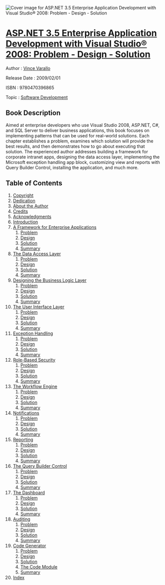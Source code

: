 ![Cover image for ASP.NET 3.5 Enterprise Application Development with Visual Studio® 2008: Problem - Design - Solution](https://imgdetail.ebookreading.net/cover/cover/software_development/EB9780470396865.jpg)

[ASP.NET 3.5 Enterprise Application Development with Visual Studio® 2008: Problem - Design - Solution](https://ebookreading.net/view/book/ASP.NET+3.5+Enterprise+Application+Development+with+Visual+Studio%C2%AE+2008%3A+Problem+-+Design+-+Solution-EB9780470396865_1.html "ASP.NET 3.5 Enterprise Application Development with Visual Studio® 2008: Problem - Design - Solution")
====================================================================================================================

Author : [Vince Varallo](https://ebookreading.net/search/author/Vince+Varallo)

Release Date : 2009/02/01

ISBN : 9780470396865

Topic : [Software Development](https://ebookreading.net/search/category/software-development)

Book Description
-----------------

Aimed at enterprise developers who use Visual Studio 2008, ASP.NET, C#, and SQL Server to deliver business applications, this book focuses on implementing patterns that can be used for real-world solutions. Each chapter establishes a problem, examines which solution will provide the best results, and then demonstrates how to go about executing that solution. The experienced author addresses building a framework for corporate intranet apps, designing the data access layer, implementing the Microsoft exception handling app block, customizing view and reports with Query Builder Control, installing the application, and much more.
              
Table of Contents
-----------------

1. [Copyright](https://ebookreading.net/view/book/ASP.NET+3.5+Enterprise+Application+Development+with+Visual+Studio%C2%AE+2008%3A+Problem+-+Design+-+Solution-EB9780470396865_1.html)
1. [Dedication](https://ebookreading.net/view/book/ASP.NET+3.5+Enterprise+Application+Development+with+Visual+Studio%C2%AE+2008%3A+Problem+-+Design+-+Solution-EB9780470396865_2.html)
1. [About the Author](https://ebookreading.net/view/book/ASP.NET+3.5+Enterprise+Application+Development+with+Visual+Studio%C2%AE+2008%3A+Problem+-+Design+-+Solution-EB9780470396865_3.html)
1. [Credits](https://ebookreading.net/view/book/ASP.NET+3.5+Enterprise+Application+Development+with+Visual+Studio%C2%AE+2008%3A+Problem+-+Design+-+Solution-EB9780470396865_4.html)
1. [Acknowledgments](https://ebookreading.net/view/book/ASP.NET+3.5+Enterprise+Application+Development+with+Visual+Studio%C2%AE+2008%3A+Problem+-+Design+-+Solution-EB9780470396865_5.html)
1. [Introduction](https://ebookreading.net/view/book/ASP.NET+3.5+Enterprise+Application+Development+with+Visual+Studio%C2%AE+2008%3A+Problem+-+Design+-+Solution-EB9780470396865_6.html)
1. [A Framework for Enterprise Applications](https://ebookreading.net/view/book/ASP.NET+3.5+Enterprise+Application+Development+with+Visual+Studio%C2%AE+2008%3A+Problem+-+Design+-+Solution-EB9780470396865_7.html)
    1. [Problem](https://ebookreading.net/view/book/ASP.NET+3.5+Enterprise+Application+Development+with+Visual+Studio%C2%AE+2008%3A+Problem+-+Design+-+Solution-EB9780470396865_8.html)
    1. [Design](https://ebookreading.net/view/book/ASP.NET+3.5+Enterprise+Application+Development+with+Visual+Studio%C2%AE+2008%3A+Problem+-+Design+-+Solution-EB9780470396865_9.html)
    1. [Solution](https://ebookreading.net/view/book/ASP.NET+3.5+Enterprise+Application+Development+with+Visual+Studio%C2%AE+2008%3A+Problem+-+Design+-+Solution-EB9780470396865_10.html)
    1. [Summary](https://ebookreading.net/view/book/ASP.NET+3.5+Enterprise+Application+Development+with+Visual+Studio%C2%AE+2008%3A+Problem+-+Design+-+Solution-EB9780470396865_11.html)
1. [The Data Access Layer](https://ebookreading.net/view/book/ASP.NET+3.5+Enterprise+Application+Development+with+Visual+Studio%C2%AE+2008%3A+Problem+-+Design+-+Solution-EB9780470396865_12.html)
    1. [Problem](https://ebookreading.net/view/book/ASP.NET+3.5+Enterprise+Application+Development+with+Visual+Studio%C2%AE+2008%3A+Problem+-+Design+-+Solution-EB9780470396865_13.html)
    1. [Design](https://ebookreading.net/view/book/ASP.NET+3.5+Enterprise+Application+Development+with+Visual+Studio%C2%AE+2008%3A+Problem+-+Design+-+Solution-EB9780470396865_14.html)
    1. [Solution](https://ebookreading.net/view/book/ASP.NET+3.5+Enterprise+Application+Development+with+Visual+Studio%C2%AE+2008%3A+Problem+-+Design+-+Solution-EB9780470396865_15.html)
    1. [Summary](https://ebookreading.net/view/book/ASP.NET+3.5+Enterprise+Application+Development+with+Visual+Studio%C2%AE+2008%3A+Problem+-+Design+-+Solution-EB9780470396865_16.html)
1. [Designing the Business Logic Layer](https://ebookreading.net/view/book/ASP.NET+3.5+Enterprise+Application+Development+with+Visual+Studio%C2%AE+2008%3A+Problem+-+Design+-+Solution-EB9780470396865_17.html)
    1. [Problem](https://ebookreading.net/view/book/ASP.NET+3.5+Enterprise+Application+Development+with+Visual+Studio%C2%AE+2008%3A+Problem+-+Design+-+Solution-EB9780470396865_18.html)
    1. [Design](https://ebookreading.net/view/book/ASP.NET+3.5+Enterprise+Application+Development+with+Visual+Studio%C2%AE+2008%3A+Problem+-+Design+-+Solution-EB9780470396865_19.html)
    1. [Solution](https://ebookreading.net/view/book/ASP.NET+3.5+Enterprise+Application+Development+with+Visual+Studio%C2%AE+2008%3A+Problem+-+Design+-+Solution-EB9780470396865_20.html)
    1. [Summary](https://ebookreading.net/view/book/ASP.NET+3.5+Enterprise+Application+Development+with+Visual+Studio%C2%AE+2008%3A+Problem+-+Design+-+Solution-EB9780470396865_21.html)
1. [The User Interface Layer](https://ebookreading.net/view/book/ASP.NET+3.5+Enterprise+Application+Development+with+Visual+Studio%C2%AE+2008%3A+Problem+-+Design+-+Solution-EB9780470396865_22.html)
    1. [Problem](https://ebookreading.net/view/book/ASP.NET+3.5+Enterprise+Application+Development+with+Visual+Studio%C2%AE+2008%3A+Problem+-+Design+-+Solution-EB9780470396865_23.html)
    1. [Design](https://ebookreading.net/view/book/ASP.NET+3.5+Enterprise+Application+Development+with+Visual+Studio%C2%AE+2008%3A+Problem+-+Design+-+Solution-EB9780470396865_24.html)
    1. [Solution](https://ebookreading.net/view/book/ASP.NET+3.5+Enterprise+Application+Development+with+Visual+Studio%C2%AE+2008%3A+Problem+-+Design+-+Solution-EB9780470396865_25.html)
    1. [Summary](https://ebookreading.net/view/book/ASP.NET+3.5+Enterprise+Application+Development+with+Visual+Studio%C2%AE+2008%3A+Problem+-+Design+-+Solution-EB9780470396865_26.html)
1. [Exception Handling](https://ebookreading.net/view/book/ASP.NET+3.5+Enterprise+Application+Development+with+Visual+Studio%C2%AE+2008%3A+Problem+-+Design+-+Solution-EB9780470396865_27.html)
    1. [Problem](https://ebookreading.net/view/book/ASP.NET+3.5+Enterprise+Application+Development+with+Visual+Studio%C2%AE+2008%3A+Problem+-+Design+-+Solution-EB9780470396865_28.html)
    1. [Design](https://ebookreading.net/view/book/ASP.NET+3.5+Enterprise+Application+Development+with+Visual+Studio%C2%AE+2008%3A+Problem+-+Design+-+Solution-EB9780470396865_29.html)
    1. [Solution](https://ebookreading.net/view/book/ASP.NET+3.5+Enterprise+Application+Development+with+Visual+Studio%C2%AE+2008%3A+Problem+-+Design+-+Solution-EB9780470396865_30.html)
    1. [Summary](https://ebookreading.net/view/book/ASP.NET+3.5+Enterprise+Application+Development+with+Visual+Studio%C2%AE+2008%3A+Problem+-+Design+-+Solution-EB9780470396865_31.html)
1. [Role-Based Security](https://ebookreading.net/view/book/ASP.NET+3.5+Enterprise+Application+Development+with+Visual+Studio%C2%AE+2008%3A+Problem+-+Design+-+Solution-EB9780470396865_32.html)
    1. [Problem](https://ebookreading.net/view/book/ASP.NET+3.5+Enterprise+Application+Development+with+Visual+Studio%C2%AE+2008%3A+Problem+-+Design+-+Solution-EB9780470396865_33.html)
    1. [Design](https://ebookreading.net/view/book/ASP.NET+3.5+Enterprise+Application+Development+with+Visual+Studio%C2%AE+2008%3A+Problem+-+Design+-+Solution-EB9780470396865_34.html)
    1. [Solution](https://ebookreading.net/view/book/ASP.NET+3.5+Enterprise+Application+Development+with+Visual+Studio%C2%AE+2008%3A+Problem+-+Design+-+Solution-EB9780470396865_35.html)
    1. [Summary](https://ebookreading.net/view/book/ASP.NET+3.5+Enterprise+Application+Development+with+Visual+Studio%C2%AE+2008%3A+Problem+-+Design+-+Solution-EB9780470396865_36.html)
1. [The Workflow Engine](https://ebookreading.net/view/book/ASP.NET+3.5+Enterprise+Application+Development+with+Visual+Studio%C2%AE+2008%3A+Problem+-+Design+-+Solution-EB9780470396865_37.html)
    1. [Problem](https://ebookreading.net/view/book/ASP.NET+3.5+Enterprise+Application+Development+with+Visual+Studio%C2%AE+2008%3A+Problem+-+Design+-+Solution-EB9780470396865_38.html)
    1. [Design](https://ebookreading.net/view/book/ASP.NET+3.5+Enterprise+Application+Development+with+Visual+Studio%C2%AE+2008%3A+Problem+-+Design+-+Solution-EB9780470396865_39.html)
    1. [Solution](https://ebookreading.net/view/book/ASP.NET+3.5+Enterprise+Application+Development+with+Visual+Studio%C2%AE+2008%3A+Problem+-+Design+-+Solution-EB9780470396865_40.html)
    1. [Summary](https://ebookreading.net/view/book/ASP.NET+3.5+Enterprise+Application+Development+with+Visual+Studio%C2%AE+2008%3A+Problem+-+Design+-+Solution-EB9780470396865_41.html)
1. [Notifications](https://ebookreading.net/view/book/ASP.NET+3.5+Enterprise+Application+Development+with+Visual+Studio%C2%AE+2008%3A+Problem+-+Design+-+Solution-EB9780470396865_42.html)
    1. [Problem](https://ebookreading.net/view/book/ASP.NET+3.5+Enterprise+Application+Development+with+Visual+Studio%C2%AE+2008%3A+Problem+-+Design+-+Solution-EB9780470396865_43.html)
    1. [Design](https://ebookreading.net/view/book/ASP.NET+3.5+Enterprise+Application+Development+with+Visual+Studio%C2%AE+2008%3A+Problem+-+Design+-+Solution-EB9780470396865_44.html)
    1. [Solution](https://ebookreading.net/view/book/ASP.NET+3.5+Enterprise+Application+Development+with+Visual+Studio%C2%AE+2008%3A+Problem+-+Design+-+Solution-EB9780470396865_45.html)
    1. [Summary](https://ebookreading.net/view/book/ASP.NET+3.5+Enterprise+Application+Development+with+Visual+Studio%C2%AE+2008%3A+Problem+-+Design+-+Solution-EB9780470396865_46.html)
1. [Reporting](https://ebookreading.net/view/book/ASP.NET+3.5+Enterprise+Application+Development+with+Visual+Studio%C2%AE+2008%3A+Problem+-+Design+-+Solution-EB9780470396865_47.html)
    1. [Problem](https://ebookreading.net/view/book/ASP.NET+3.5+Enterprise+Application+Development+with+Visual+Studio%C2%AE+2008%3A+Problem+-+Design+-+Solution-EB9780470396865_48.html)
    1. [Design](https://ebookreading.net/view/book/ASP.NET+3.5+Enterprise+Application+Development+with+Visual+Studio%C2%AE+2008%3A+Problem+-+Design+-+Solution-EB9780470396865_49.html)
    1. [Solution](https://ebookreading.net/view/book/ASP.NET+3.5+Enterprise+Application+Development+with+Visual+Studio%C2%AE+2008%3A+Problem+-+Design+-+Solution-EB9780470396865_50.html)
    1. [Summary](https://ebookreading.net/view/book/ASP.NET+3.5+Enterprise+Application+Development+with+Visual+Studio%C2%AE+2008%3A+Problem+-+Design+-+Solution-EB9780470396865_51.html)
1. [The Query Builder Control](https://ebookreading.net/view/book/ASP.NET+3.5+Enterprise+Application+Development+with+Visual+Studio%C2%AE+2008%3A+Problem+-+Design+-+Solution-EB9780470396865_52.html)
    1. [Problem](https://ebookreading.net/view/book/ASP.NET+3.5+Enterprise+Application+Development+with+Visual+Studio%C2%AE+2008%3A+Problem+-+Design+-+Solution-EB9780470396865_53.html)
    1. [Design](https://ebookreading.net/view/book/ASP.NET+3.5+Enterprise+Application+Development+with+Visual+Studio%C2%AE+2008%3A+Problem+-+Design+-+Solution-EB9780470396865_54.html)
    1. [Solution](https://ebookreading.net/view/book/ASP.NET+3.5+Enterprise+Application+Development+with+Visual+Studio%C2%AE+2008%3A+Problem+-+Design+-+Solution-EB9780470396865_55.html)
    1. [Summary](https://ebookreading.net/view/book/ASP.NET+3.5+Enterprise+Application+Development+with+Visual+Studio%C2%AE+2008%3A+Problem+-+Design+-+Solution-EB9780470396865_56.html)
1. [The Dashboard](https://ebookreading.net/view/book/ASP.NET+3.5+Enterprise+Application+Development+with+Visual+Studio%C2%AE+2008%3A+Problem+-+Design+-+Solution-EB9780470396865_57.html)
    1. [Problem](https://ebookreading.net/view/book/ASP.NET+3.5+Enterprise+Application+Development+with+Visual+Studio%C2%AE+2008%3A+Problem+-+Design+-+Solution-EB9780470396865_58.html)
    1. [Design](https://ebookreading.net/view/book/ASP.NET+3.5+Enterprise+Application+Development+with+Visual+Studio%C2%AE+2008%3A+Problem+-+Design+-+Solution-EB9780470396865_59.html)
    1. [Solution](https://ebookreading.net/view/book/ASP.NET+3.5+Enterprise+Application+Development+with+Visual+Studio%C2%AE+2008%3A+Problem+-+Design+-+Solution-EB9780470396865_60.html)
    1. [Summary](https://ebookreading.net/view/book/ASP.NET+3.5+Enterprise+Application+Development+with+Visual+Studio%C2%AE+2008%3A+Problem+-+Design+-+Solution-EB9780470396865_61.html)
1. [Auditing](https://ebookreading.net/view/book/ASP.NET+3.5+Enterprise+Application+Development+with+Visual+Studio%C2%AE+2008%3A+Problem+-+Design+-+Solution-EB9780470396865_62.html)
    1. [Problem](https://ebookreading.net/view/book/ASP.NET+3.5+Enterprise+Application+Development+with+Visual+Studio%C2%AE+2008%3A+Problem+-+Design+-+Solution-EB9780470396865_63.html)
    1. [Design](https://ebookreading.net/view/book/ASP.NET+3.5+Enterprise+Application+Development+with+Visual+Studio%C2%AE+2008%3A+Problem+-+Design+-+Solution-EB9780470396865_64.html)
    1. [Solution](https://ebookreading.net/view/book/ASP.NET+3.5+Enterprise+Application+Development+with+Visual+Studio%C2%AE+2008%3A+Problem+-+Design+-+Solution-EB9780470396865_65.html)
    1. [Summary](https://ebookreading.net/view/book/ASP.NET+3.5+Enterprise+Application+Development+with+Visual+Studio%C2%AE+2008%3A+Problem+-+Design+-+Solution-EB9780470396865_66.html)
1. [Code Generator](https://ebookreading.net/view/book/ASP.NET+3.5+Enterprise+Application+Development+with+Visual+Studio%C2%AE+2008%3A+Problem+-+Design+-+Solution-EB9780470396865_67.html)
    1. [Problem](https://ebookreading.net/view/book/ASP.NET+3.5+Enterprise+Application+Development+with+Visual+Studio%C2%AE+2008%3A+Problem+-+Design+-+Solution-EB9780470396865_68.html)
    1. [Design](https://ebookreading.net/view/book/ASP.NET+3.5+Enterprise+Application+Development+with+Visual+Studio%C2%AE+2008%3A+Problem+-+Design+-+Solution-EB9780470396865_69.html)
    1. [Solution](https://ebookreading.net/view/book/ASP.NET+3.5+Enterprise+Application+Development+with+Visual+Studio%C2%AE+2008%3A+Problem+-+Design+-+Solution-EB9780470396865_70.html)
    1. [The Code Module](https://ebookreading.net/view/book/ASP.NET+3.5+Enterprise+Application+Development+with+Visual+Studio%C2%AE+2008%3A+Problem+-+Design+-+Solution-EB9780470396865_71.html)
    1. [Summary](https://ebookreading.net/view/book/ASP.NET+3.5+Enterprise+Application+Development+with+Visual+Studio%C2%AE+2008%3A+Problem+-+Design+-+Solution-EB9780470396865_72.html)
1. [Index](https://ebookreading.net/view/book/ASP.NET+3.5+Enterprise+Application+Development+with+Visual+Studio%C2%AE+2008%3A+Problem+-+Design+-+Solution-EB9780470396865_73.html)

